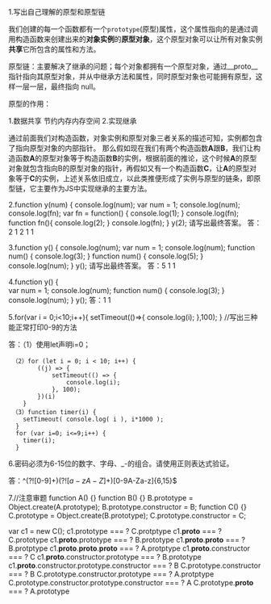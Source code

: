 1.写出自己理解的原型和原型链

我们创建的每一个函数都有一个`prototype`(原型)属性，这个属性指向的是通过调用构造函数来创建出来的**对象实例**的**原型对象**，这个原型对象可以让所有对象实例**共享**它所包含的属性和方法。

原型链：主要解决了继承的问题；每个对象都拥有一个原型对象，通过__proto__ 指针指向其原型对象，并从中继承方法和属性，同时原型对象也可能拥有原型，这样一层一层，最终指向 null。

原型的作用：

1.数据共享 节约内存内存空间
2.实现继承

通过前面我们对构造函数，对象实例和原型对象三者关系的描述可知，实例都包含了指向原型对象的内部指针。
那么假如现在我们有两个构造函数**A**跟**B**，我们让构造函数**A**的原型对象等于构造函数**B**的实例，根据前面的推论，这个时候**A**的原型对象就包含指向B的原型对象的指针，再假如又有一个构造函数**C**，让**A**的原型对象等于**C**的实例，上述关系依旧成立，以此类推便形成了实例与原型的链条，即原型链，它主要作为JS中实现继承的主要方法。

2.function y(num) {
    console.log(num);
    var num = 1;
    console.log(num);
    console.log(fn);
    var fn = function() {
       console.log(1);
   }
   console.log(fn);
   function fn(){
       console.log(2);
   }
   console.log(fn);
}
y(2);
请写出最终答案。  答：2   1   2   1    1

3.function y() {
    console.log(num);
    var num = 1;
    console.log(num);
    function num() { console.log(3); }
    function num() { console.log(5); }
    console.log(num);
}
y();
请写出最终答案。  答：5   1    1

4.function y() {    
    var num = 1;
    console.log(num);
    function num() { console.log(3); }
    console.log(num);
}
y();    答：1    1

5.for(var i = 0;i<10;i++){ 
	setTimeout(()=>{ console.log(i); },100);
 }
//写出三种能正常打印0-9的方法

答：（1）使用let声明i=0；

```
 （2）for (let i = 0; i < 10; i++) {
        ((j) => {
            setTimeout(() => {
                console.log(i);
            }, 100);
        })(i)
    }
 （3）function timer(i) {
    setTimeout( console.log( i ), i*1000 );
  }
  for (var i=0; i<=9;i++) {
    timer(i);
  }
```

6.密码必须为6-15位的数字、字母、_-的组合。请使用正则表达式验证。

答：^(?![0-9]+$)(?![a-zA-Z]+$)[0-9A-Za-z]{6,15}$

7.//注意审题
function A() {}
function B() {}
B.prototype = Object.create(A.prototype);
B.prototype.constructor = B;
function C() {}
C.prototype = Object.create(B.prototype);
C.prototype.constructor = C;

var c1 = new C();
c1.prototype === ?                C.protptype
c1.__proto__ === ?            C.prototype
c1.__proto__.prototype === ?    B.prototype
c1.__proto__.__proto__ === ?     B.protptype
c1.__proto__.__proto__.__proto__ === ?    A.protptype
c1.__proto__.constructor === ?    C
c1.__proto__.constructor.prototype  === ?  B.prototype
c1.__proto__.constructor.prototype.constructor === ?  B
C.prototype.constructor === ?  B
C.prototype.constructor.prototype === ?      A.protptype
C.prototype.constructor.prototype.constructor === ?  A
C.prototype.__proto__ === ?  A.prototype

